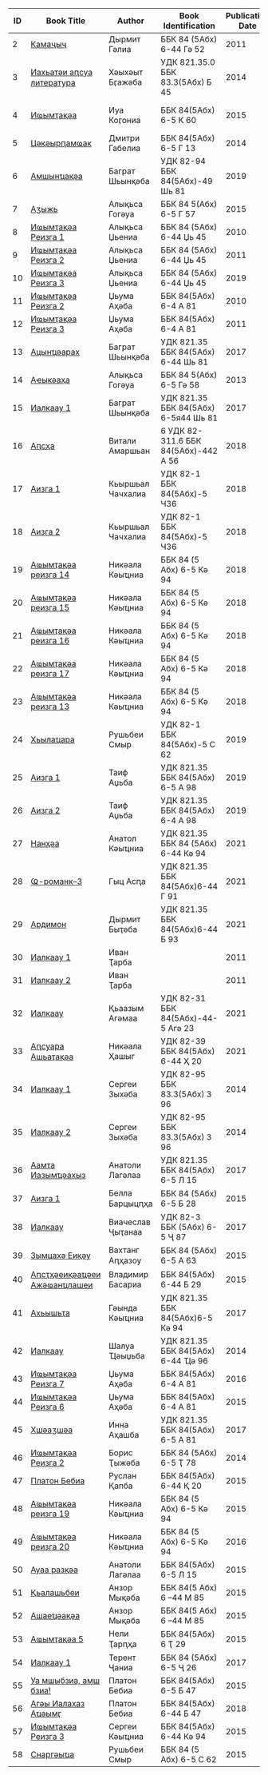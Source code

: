 |**ID**|**Book Title**|**Author**|**Book Identification**|**Publication Date**|**CC0**|**Comments**|
|-|-|-|-|-|-|-|
|2|[Камаҷыҷ](https://github.com/danielinux7/abkhazian-books/blob/main/2.pdf)|Дырмит Гәлиа|ББК 84 (5Абх) 6-44 Гә 52|2011|![][1]|Reprint 1940|
|3|[Иахьатәи аԥсуа литература](https://github.com/danielinux7/abkhazian-books/blob/main/3.pdf)|Хәыхәыт Бӷажәба|УДК 821.35.0 ББК 83.3(5Абх) Б 45|2014|![][1]|Reprint 1933|
|4|[Иҩымҭақәа](https://github.com/danielinux7/abkhazian-books/blob/main/4.pdf)|Иуа Коӷониа|ББК 84(5Абх) 6-5 К 60|2015|![][1]|Reprint (1904-1928)|
|5|[Цәқәырԥамҩак](https://github.com/danielinux7/abkhazian-books/blob/main/5.pdf)|Дмитри Габелиа|ББК 84(5Абх) 6-5 Г 13|2014|![][1]|By author(s)|
|6|[Амшынҵақәа](https://github.com/danielinux7/abkhazian-books/blob/main/6.pdf)|Баграт Шьынқәба|УДК 82-94 ББК 84(5Абх)-49 Шь 81|2019|![][1]|By author(s)|
|7|[Аӡыжь](https://github.com/danielinux7/abkhazian-books/blob/main/7.pdf)|Алықьса Гогәуа|ББК 84 5(Абх) 6-5 Г 57|2015|![][1]|By author(s)|
|8|[Иҩымҭақәа Реизга 1](https://github.com/danielinux7/abkhazian-books/blob/main/8.pdf)|Алықьса Џьениа|ББК 84 (5Абх) 6-44 Џь 45|2010|![][1]|By author(s)|
|9|[Иҩымҭақәа Реизга 2](https://github.com/danielinux7/abkhazian-books/blob/main/9.pdf)|Алықьса Џьениа|ББК 84 (5Абх) 6-44 Џь 45|2011|![][1]|By author(s)|
|10|[Иҩымҭақәа Реизга 3](https://github.com/danielinux7/abkhazian-books/blob/main/10.pdf)|Алықьса Џьениа|ББК 84 (5Абх) 6-44 Џь 45|2019|![][1]|By author(s)|
|11|[Иҩымҭақәа Реизга 2](https://github.com/danielinux7/abkhazian-books/blob/main/11.pdf)|Џьума Аҳәба|ББК 84(5Абх) 6-4 А 81|2010|![][1]|By author(s)|
|12|[Иҩымҭақәа Реизга 3](https://github.com/danielinux7/abkhazian-books/blob/main/12.pdf)|Џьума Аҳәба|ББК 84(5Абх) 6-4 А 81|2011|![][1]|By author(s)|
|13|[Ацынҵәарах](https://github.com/danielinux7/abkhazian-books/blob/main/13.pdf)|Баграт Шьынқәба|УДК 821.35 ББК 84(5Абх) 6-44 Шь 81|2017|![][1]|By author(s)|
|14|[Аҽыкәаҳа](https://github.com/danielinux7/abkhazian-books/blob/main/14.pdf)|Алықьса Гогәуа|ББК 84 5(Абх) 6-5 Гә 58|2013|![][1]|By author(s)|
|15|[Иалкаау 1](https://github.com/danielinux7/abkhazian-books/blob/main/15.pdf)|Баграт Шьынқәба|УДК 821.35 ББК 84(5Абх) 6-5я44 Шь 81|2017|![][1]|By author(s)|
|16|[Аԥсҳа](https://github.com/danielinux7/abkhazian-books/blob/main/16.pdf)|Витали Амаршьан|6 УДК 82-311.6 ББК 84(5Абх)-442 А 56|2018|![][1]|By author(s)|
|17|[Аизга 1](https://github.com/danielinux7/abkhazian-books/blob/main/17.pdf)|Кьыршьал Чачхалиа|УДК 82-1 ББК 84(5Абх)-5 Ч36|2018|![][1]|By author(s)|
|18|[Аизга 2](https://github.com/danielinux7/abkhazian-books/blob/main/18.pdf)|Кьыршьал Чачхалиа|УДК 82-1 ББК 84(5Абх)-5 Ч36|2018|![][1]|By author(s)|
|19|[Аҩымҭақәа реизга 14](https://github.com/danielinux7/abkhazian-books/blob/main/19.pdf)|Никәала Кәыҵниа|ББК 84 (5 Абх) 6-5 Кә 94|2018|![][1]|By author(s)|
|20|[Аҩымҭақәа реизга 15](https://github.com/danielinux7/abkhazian-books/blob/main/20.pdf)|Никәала Кәыҵниа|ББК 84 (5 Абх) 6-5 Кә 94|2018|![][1]|By author(s)|
|21|[Аҩымҭақәа реизга 16](https://github.com/danielinux7/abkhazian-books/blob/main/21.pdf)|Никәала Кәыҵниа|ББК 84 (5 Абх) 6-5 Кә 94|2018|![][1]|By author(s)|
|22|[Аҩымҭақәа реизга 17](https://github.com/danielinux7/abkhazian-books/blob/main/22.pdf)|Никәала Кәыҵниа|ББК 84 (5 Абх) 6-5 Кә 94|2018|![][1]|By author(s)|
|23|[Аҩымҭақәа реизга 13](https://github.com/danielinux7/abkhazian-books/blob/main/23.pdf)|Никәала Кәыҵниа|ББК 84 (5 Абх) 6-5 Кә 94|2018|![][1]|By author(s)|
|24|[Хьылаҵара](https://github.com/danielinux7/abkhazian-books/blob/main/24.pdf)|Рушьбеи Смыр|УДК 82-1 ББК 84(5Абх)-5 С 62|2019|![][1]|By author(s)|
|25|[Аизга 1](https://github.com/danielinux7/abkhazian-books/blob/main/25.pdf)|Таиф Аџьба|УДК 821.35 ББК 84(5Абх) 6-5 А 98|2019|![][1]|By author(s)|
|26|[Аизга 2](https://github.com/danielinux7/abkhazian-books/blob/main/26.pdf)|Таиф Аџьба|УДК 821.35 ББК 84(5Абх) 6-4 А 98|2019|![][1]|By author(s)|
|27|[Нанҳәа](https://github.com/danielinux7/abkhazian-books/blob/main/27.pdf)|Анатол Кәыҵниа|УДК 821.35 ББК 84 (5Абх) 6-44 Кә 94|2021|![][1]|By author(s)|
|28|[Ҩ-романк–3](https://github.com/danielinux7/abkhazian-books/blob/main/28.pdf)|Гыц Асԥа|УДК 821.35 ББК 84(5Абх)6-44 Г 91|2021|![][1]|By author(s)|
|29|[Ардимон](https://github.com/danielinux7/abkhazian-books/blob/main/29.pdf)|Дырмит Быҭәба|УДК 821.35 ББК 84(5Абх)6-44 Б 93|2021|![][1]|By author(s)|
|30|[Иалкаау 1](https://github.com/danielinux7/abkhazian-books/blob/main/30.pdf)|Иван Ҭарба||2011|![][1]|By author(s)|
|31|[Иалкаау 2](https://github.com/danielinux7/abkhazian-books/blob/main/31.pdf)|Иван Ҭарба||2011|![][1]|By author(s)|
|32|[Иалкаау](https://github.com/danielinux7/abkhazian-books/blob/main/32.pdf)|Қьаазым Агәмаа|УДК 82-31 ББК 84(5Абх)-44-5 Агә 23|2021|![][1]|By author(s)|
|33|[Аԥсуара Ашьаҭақәа](https://github.com/danielinux7/abkhazian-books/blob/main/33.pdf)|Никәала Ҳашыг|УДК 82-39 ББК 84(5Абх) 6-44 Ҳ 20|2021|![][1]|By author(s)|
|34|[Иалкаау 1](https://github.com/danielinux7/abkhazian-books/blob/main/34.pdf)|Сергеи Зыхәба|УДК 82-95 ББК 83.3(5Абх) З 96|2014|![][1]|By author(s)|
|35|[Иалкаау 2](https://github.com/danielinux7/abkhazian-books/blob/main/35.pdf)|Сергеи Зыхәба|УДК 82-95 ББК 83.3(5Абх) З 96|2014|![][1]|By author(s)|
|36|[Аамҭа Иазымҵәахыз](https://github.com/danielinux7/abkhazian-books/blob/main/36.pdf)|Анатоли Лагәлаа|УДК 821.35 ББК 84(5Абх) 6-5 Л 15|2017|![][1]|By author(s)|
|37|[Аизга 1](https://github.com/danielinux7/abkhazian-books/blob/main/37.pdf)|Белла Барцыцԥҳа|ББК 84 (5Абх) 6-5 Б 28|2015|![][1]|By author(s)|
|38|[Иалкаау](https://github.com/danielinux7/abkhazian-books/blob/main/38.pdf)|Виачеслав Ҷыҭанаа|УДК 82-3 ББК (5Абх) 6-5 Ҷ 87|2017|![][1]|By author(s)|
|39|[Зымцахә Еиқәу](https://github.com/danielinux7/abkhazian-books/blob/main/39.pdf)|Вахтанг Аԥҳазоу|ББК 84 (5Абх) 6-5 А 63|2015|![][1]|By author(s)|
|40|[Аԥсҭҳәеиқәаҵәеи Ажәҩанҵлашеи](https://github.com/danielinux7/abkhazian-books/blob/main/40.pdf)|Владимир Басариа|ББК 84(5Абх) 6-44 Б 29|2015|![][1]|By author(s)|
|41|[Ахьышьҭа](https://github.com/danielinux7/abkhazian-books/blob/main/41.pdf)|Гәында Кәыҵниа|УДК 821.35 ББК 84(5Абх)6-5 Кә 94|2017|![][1]|By author(s)|
|42|[Иалкаау](https://github.com/danielinux7/abkhazian-books/blob/main/42.pdf)|Шалуа Ҵәыџьба|УДК 821.35 ББК 84(5Абх) 6-44 Ҵә 96|2014|![][1]|By author(s)|
|43|[Иҩымҭақәа Реизга 7](https://github.com/danielinux7/abkhazian-books/blob/main/43.pdf)|Џьума Аҳәба|ББК 84(5Абх) 6-4 А 81|2016|![][1]|By author(s)|
|44|[Иҩымҭақәа Реизга 6](https://github.com/danielinux7/abkhazian-books/blob/main/44.pdf)|Џьума Аҳәба|ББК 84(5Абх) 6-4 А 81|2015|![][1]|By author(s)|
|45|[Хшәаӡшәа](https://github.com/danielinux7/abkhazian-books/blob/main/45.pdf)|Инна Аҳашба|УДК 821.35 ББК 84(5Абх) 6-5 А 81|2017|![][1]|By author(s)|
|46|[Иҩымҭақәа Реизга 2](https://github.com/danielinux7/abkhazian-books/blob/main/46.pdf)|Борис Ҭыжәба|ББК 84 (5Абх) 6-5 Ҭ 78|2014|![][1]|By author(s)|
|47|[Платон Бебиа](https://github.com/danielinux7/abkhazian-books/blob/main/47.pdf)|Руслан Қапба|ББК 84(5Абх) 6-44 Қ 20|2015|![][1]|By author(s)|
|48|[Аҩымҭақәа реизга 19](https://github.com/danielinux7/abkhazian-books/blob/main/48.pdf)|Никәала Кәыҵниа|ББК 84 (5 Абх) 6-5 Кә 94|2015|![][1]|By author(s)|
|49|[Аҩымҭақәа реизга 20](https://github.com/danielinux7/abkhazian-books/blob/main/49.pdf)|Никәала Кәыҵниа|ББК 84 (5 Абх) 6-5 Кә 94|2016|![][1]|By author(s)|
|50|[Ауаа разқәа](https://github.com/danielinux7/abkhazian-books/blob/main/50.pdf)|Анатоли Лагәлаа|ББК 84(5Абх) 6-5 Л 15|2015|![][1]|By author(s)|
|51|[Қьалашьбеи](https://github.com/danielinux7/abkhazian-books/blob/main/51.pdf)|Анзор Мықәба|ББК 84(5 Абх) 6 –44 М 85|2015|![][1]|By author(s)|
|52|[Ашаеҵәақәа](https://github.com/danielinux7/abkhazian-books/blob/main/52.pdf)|Анзор Мықәба|ББК 84(5 Абх) 6 –44 М 85|2015|![][1]|By author(s)|
|53|[Аҩымҭақәа 5](https://github.com/danielinux7/abkhazian-books/blob/main/53.pdf)|Нели Ҭарԥҳа|ББК 84(5Абх) 6 Ҭ 29|2015|![][1]|By author(s)|
|54|[Иалкаау 1](https://github.com/danielinux7/abkhazian-books/blob/main/54.pdf)|Терент Ҷаниа|ББК 84 (5Абх) 6-5 Ҷ 26|2017|![][1]|By author(s)|
|55|[Уа мшыбзиа, амш бзиа!](https://github.com/danielinux7/abkhazian-books/blob/main/55.pdf)|Платон Бебиа|ББК 84(5Абх) 6-5 Б 47|2015|![][1]|By author(s)|
|56|[Агәы Иалахаз Аҵәымӷ](https://github.com/danielinux7/abkhazian-books/blob/main/56.pdf)|Платон Бебиа|ББК 84(5Абх) 6-44 Б 47|2018|![][1]|By author(s)|
|57|[Иҩымҭақәа Реизга 3](https://github.com/danielinux7/abkhazian-books/blob/main/57.pdf)|Сергеи Кәыҵниа|ББК 84(5Абх) 6-44 Кә 94|2015|![][1]|By author(s)|
|58|[Снаргәыҵа](https://github.com/danielinux7/abkhazian-books/blob/main/58.pdf)|Рушьбеи Смыр|ББК 84 (5 Абх) 6-5 С 62|2015|![][1]|By author(s)|

[1]: https://img.shields.io/static/v1?label=&message=Yes&color=green
[2]: https://img.shields.io/static/v1?label=&message=No&color=red
